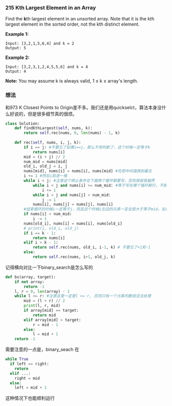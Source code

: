 ### 215 Kth Largest Element in an Array

Find the **k**th largest element in an unsorted array. Note that it is the kth largest element in the sorted order, not the kth distinct element.

**Example 1:**

```
Input: [3,2,1,5,6,4] and k = 2
Output: 5
```

**Example 2:**

```
Input: [3,2,3,1,2,4,5,5,6] and k = 4
Output: 4
```

**Note:** 
You may assume k is always valid, 1 ≤ k ≤ array's length.

### 想法

和973 K Closest Points to Origin差不多。我们还是用quickselct，算法本身没什么好说的，但是很多细节真的很烦。

```python
class Solution:
    def findKthLargest(self, nums, k):
        return self.rec(nums, 0, len(nums) - 1, k)
      
    def rec(self, nums, i, j, k):
        if i == j: #不要忘了如果i==j，那么不用判断了，这个时候一定等于k
            return nums[i]
        mid = (i + j) // 2
        num_mid = nums[mid]
        old_i, old_j = i, j
        nums[mid], nums[i] = nums[i], nums[mid] #先把中间值换到最左
        i += 1 #然后i前进一格
        while i < j: #注意这个停止条件在下面两个循环都要写，否则很容易越界
            while i < j and nums[i] >= num_mid: #等于写在哪个循环都行，不影响
                i += 1
            while i < j and nums[j] < num_mid:
                j -= 1
            nums[i], nums[j] = nums[j], nums[i]
        #结束循环的时候i一定等于j，而且这个时候i左边的元素一定全部大于等于mid，右边的元素一定全部小于mid，但是中间的元素是不一定的，所以我们要判断一下。
        if nums[i] < num_mid:
            i -= 1
        nums[old_i], nums[i] = nums[i], nums[old_i]
        # print(i, old_i, old_j)
        if i == k - 1:
            return nums[i]
        elif i > k - 1:
            return self.rec(nums, old_i, i-1, k) # 不要忘了+1和-1
        else:
            return self.rec(nums, i+1, old_j, k)
```

记得横向对比一下binary_search是怎么写的

```python
def bs(array, target):
    if not array:
        return -1
    l, r = 0, len(array) - 1
    while l <= r: #注意这里一定是l <= r, 否则只有一个元素的数组没法处理
        mid = (l + r) // 2
        print(l, r, mid)
        if array[mid] == target:
            return mid
        elif array[mid] > target:
            r = mid - 1
        else:
            l = mid + 1
    return -1
```

需要注意的一点是，binary_seach 在

```python
while True
  if left == right:
  	return
  elif ...:
  	right = mid
  else:
  	left = mid + 1
```

这种情况下也能顺利运行